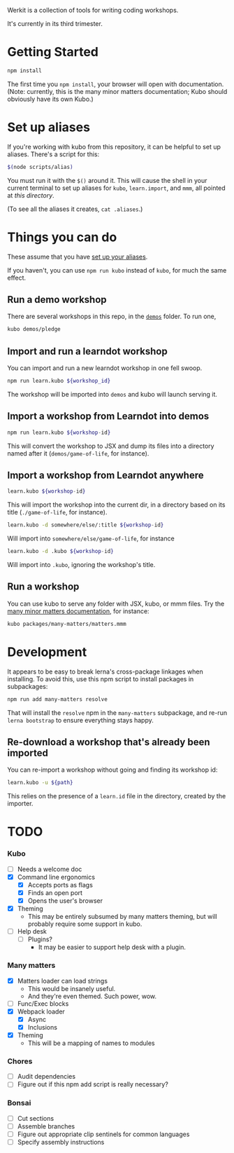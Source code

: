 Werkit is a collection of tools for writing coding workshops.

It's currently in its third trimester.

# Getting Started

```sh
npm install
```

The first time you `npm install`, your browser will open with documentation. (Note: currently, this is the many minor matters documentation; Kubo should obviously have its own Kubo.)

# Set up aliases

If you're working with kubo from this repository, it can be helpful to set up
aliases. There's a script for this:

```sh
$(node scripts/alias)
```

You must run it with the `$()` around it. This will cause the shell in your
current terminal to set up aliases for `kubo`, `learn.import`, and `mmm`,
all pointed at *this directory*. 

(To see all the aliases it creates, `cat .aliases`.)


# Things you can do

These assume that you have [set up your aliases](#set-up-aliases).

If you haven't, you can use `npm run kubo` instead of `kubo`, for much the same
effect.

## Run a demo workshop

There are several workshops in this repo, in the [`demos`](./demos) folder. To run one,

```sh
kubo demos/pledge
```

## Import and run a learndot workshop

You can import and run a new learndot workshop in one fell swoop.

```sh
npm run learn.kubo ${workshop_id}
```

The workshop will be imported into `demos` and kubo will launch serving it.

## Import a workshop from Learndot into demos

```sh
npm run learn.kubo ${workshop-id}
```

This will convert the workshop to JSX and dump its files into a directory named
after it (`demos/game-of-life`, for instance).

## Import a workshop from Learndot anywhere

```sh
learn.kubo ${workshop-id}
```

This will import the workshop into the current dir, in a directory based on its
title (`./game-of-life`, for instance).

```sh
learn.kubo -d somewhere/else/:title ${workshop-id}
```

Will import into `somewhere/else/game-of-life`, for instance

```sh
learn.kubo -d .kubo ${workshop-id}
```

Will import into `.kubo`, ignoring the workshop's title.


## Run a workshop

You can use kubo to serve any folder with JSX, kubo, or mmm
files. Try the [many minor matters documentation](./packages/many-matters),
for instance:

```sh
kubo packages/many-matters/matters.mmm
```


# Development

It appears to be easy to break lerna's cross-package linkages when installing.
To avoid this, use this npm script to install packages in subpackages:

```sh
npm run add many-matters resolve
```

That will install the `resolve` npm in the `many-matters` subpackage, and re-run
`lerna bootstrap` to ensure everything stays happy.


## Re-download a workshop that's already been imported

You can re-import a workshop without going and finding its workshop id:

```sh
learn.kubo -u ${path}
```

This relies on the presence of a `learn.id` file in the directory, created
by the importer.


# TODO

### Kubo
- [ ] Needs a welcome doc
- [X] Command line ergonomics
  - [X] Accepts ports as flags
  - [X] Finds an open port
  - [X] Opens the user's browser
- [X] Theming
  - This may be entirely subsumed by many matters theming, but will probably
    require some support in kubo.
- [ ] Help desk   
  - [ ] Plugins?
    - It may be easier to support help desk with a plugin.

### Many matters
- [X] Matters loader can load strings
  - This would be insanely useful.
  - And they're even themed. Such power, wow.
- [ ] Func/Exec blocks
- [X] Webpack loader
  - [X] Async
  - [X] Inclusions
- [X] Theming
  - This will be a mapping of names to modules

### Chores
- [ ] Audit dependencies
- [ ] Figure out if this npm add script is really necessary?

### Bonsai
- [ ] Cut sections
- [ ] Assemble branches  
- [ ] Figure out appropriate clip sentinels for common languages
- [ ] Specify assembly instructions